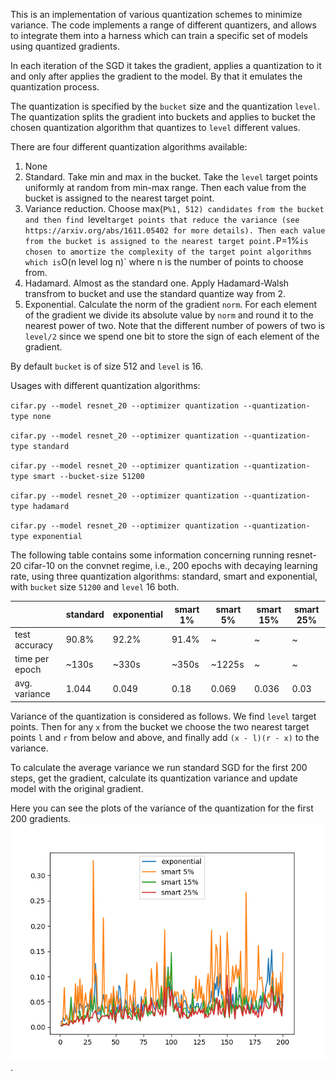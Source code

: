 This is an implementation of various quantization schemes to minimize variance. 
The code implements a range of different quantizers, and allows to integrate them into a harness which can train a specific set of models using quantized gradients.

In each iteration of the SGD it takes the gradient, applies a quantization to it and only after applies the gradient to the model.
By that it emulates the quantization process.

The quantization is specified by the `bucket` size and the quantization `level`. The quantization
splits the gradient into buckets and applies to bucket the chosen quantization algorithm that quantizes to `level` different values.

There are four different quantization algorithms available:
1. None
2. Standard. Take min and max in the bucket. Take the `level` target points uniformly at random from min-max range.
Then each value from the bucket is assigned to the nearest target point.
3. Variance reduction. Choose max(`P%1, 512) candidates from the bucket and then find `level` target points that
reduce the variance (see https://arxiv.org/abs/1611.05402 for more details). Then each value from
the bucket is assigned to the nearest target point.
`P=1%` is chosen to amortize the complexity of the target point algorithms which is `O(n level log n)` where n is the number
of points to choose from.
4. Hadamard. Almost as the standard one. Apply Hadamard-Walsh transfrom to bucket and use the standard quantize way from 2.
5. Exponential. Calculate the norm of the gradient `norm`. For each element of the gradient we divide its absolute value by `norm` and
round it to the nearest power of two. Note that the different number of powers of two is `level/2` since
we spend one bit to store the sign of each element of the gradient.

By default `bucket` is of size 512 and `level` is 16.

Usages with different quantization algorithms:

`cifar.py --model resnet_20 --optimizer quantization --quantization-type none`

`cifar.py --model resnet_20 --optimizer quantization --quantization-type standard`

`cifar.py --model resnet_20 --optimizer quantization --quantization-type smart --bucket-size 51200`

`cifar.py --model resnet_20 --optimizer quantization --quantization-type hadamard`

`cifar.py --model resnet_20 --optimizer quantization --quantization-type exponential`

The following table contains some information concerning running resnet-20 cifar-10 on the convnet regime, i.e., 200 epochs
with decaying learning rate, using three quantization algorithms: standard, smart and exponential, with `bucket` size `51200` and `level` 16 both.

|               |standard | exponential| smart 1% | smart 5% | smart 15% | smart 25% |
|---------------|---------|------------|----------|----------|-----------|-----------|
|test accuracy  |  90.8%  | 92.2%      |91.4%     |    ~     |    ~      |    ~      |
|time per epoch | ~130s   | ~330s      | ~350s    |  ~1225s  |    ~      |    ~      |
|avg. variance  | 1.044   |  0.049     |  0.18    |  0.069   |   0.036   |   0.03    |

Variance of the quantization is considered as follows. We find `level` target points. Then for any `x` from the bucket
we choose the two nearest target points `l` and `r` from below and above, and finally add `(x - l)(r - x)` to the variance.

To calculate the average variance we run standard SGD for the first 200 steps,
get the gradient, calculate its quantization variance and update model with
the original gradient.

Here you can see the plots of the variance of the quantization for the first 200 gradients.
![](plot/variance-plot.png).
